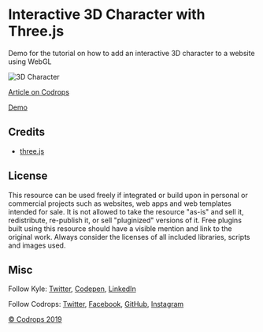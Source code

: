 # Interactive 3D Character with Three.js

Demo for the tutorial on how to add an interactive 3D character to a website using WebGL

![3D Character](https://tympanus.net/codrops/wp-content/uploads/2019/10/Interactive3DCharacter_feat.jpg)

[Article on Codrops](https://tympanus.net/codrops/?p=43796)

[Demo](http://tympanus.net/Tutorials/Interactive3DCharacter/)

## Credits

- [three.js](https://threejs.org/)

## License
This resource can be used freely if integrated or build upon in personal or commercial projects such as websites, web apps and web templates intended for sale. It is not allowed to take the resource "as-is" and sell it, redistribute, re-publish it, or sell "pluginized" versions of it. Free plugins built using this resource should have a visible mention and link to the original work. Always consider the licenses of all included libraries, scripts and images used.

## Misc

Follow Kyle: [Twitter](https://twitter.com/KyleWetton), [Codepen](https://codepen.io/kylewetton/), [LinkedIn](https://www.linkedin.com/in/kylewetton/)

Follow Codrops: [Twitter](http://www.twitter.com/codrops), [Facebook](http://www.facebook.com/codrops), [GitHub](https://github.com/codrops), [Instagram](https://www.instagram.com/codropsss/)


[© Codrops 2019](http://www.codrops.com)





